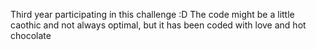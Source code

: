 Third year participating in this challenge :D
The code might be a little caothic and not always optimal, but it has been coded with love and hot chocolate
